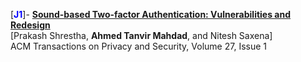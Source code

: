 [**<span style="color:blue">J1</span>**]-  [**Sound-based Two-factor Authentication: Vulnerabilities and Redesign**](https://dl.acm.org/doi/abs/10.1145/3632175)  
	[Prakash Shrestha, **Ahmed Tanvir Mahdad**, and Nitesh Saxena]   
	ACM Transactions on Privacy and Security, Volume 27, Issue 1 
